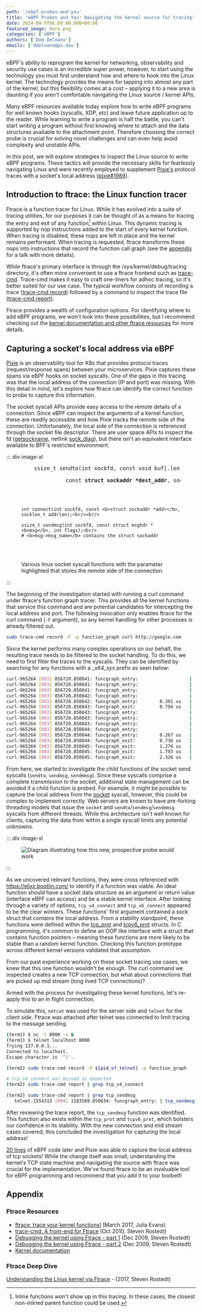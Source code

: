 ```yaml
---
path: '/ebpf-probes-and-you'
title: 'eBPF Probes and You: Navigating the kernel source for tracing'
date: 2024-09-9T06:00:00.000+00:00
featured_image: hero.png
categories: ['eBPF']
authors: ['Dom Delnano']
emails: ['ddelnano@px.dev']
---
```


eBPF's ability to reprogram the kernel for networking, observability and security use cases is an incredible super power, however, to start using the technology you must first understand how and where to hook into the Linux kernel. The technology provides the means for tapping into almost any part of the kernel, but this flexibility comes at a cost – applying it to a new area is daunting if you aren't comfortable navigating the Linux source / kernel APIs.

Many eBPF resources available today explore how to write eBPF programs for well known hooks (syscalls, XDP, etc) and leave future application up to the reader. While learning to write a program is half the battle, you can't start writing a program without first knowing where to attach and the data structures available to the attachment point. Therefore choosing the correct probe is crucial for solving novel challenges and can even help avoid complexity and unstable APIs.

In this post, we will explore strategies to inspect the Linux source to write eBPF programs. These tactics will provide the necessary skills for fearlessly navigating Linux and were recently employed to supplement [Pixie's](https://px.dev) protocol traces with a socket's local address ([pixie#1989](https://github.com/pixie-io/pixie/pull/1989)).

## Introduction to ftrace: the Linux function tracer

Ftrace is a function tracer for Linux. While it has evolved into a suite of tracing utilities, for our purposes it can be thought of as a means for tracing the entry and exit of any function[^1] within Linux. This dynamic tracing is supported by nop instructions added to the start of every kernel function. When tracing is disabled, these nops are left in place and the kernel remains performant. When tracing is requested, ftrace transforms these nops into instructions that record the function call graph (see the [appendix](#ftrace-deep-dive) for a talk with more details).

While ftrace's primary interface is through the /sys/kernel/debug/tracing directory, it's often more convenient to use a ftrace frontend such as [trace-cmd](https://man7.org/linux/man-pages/man1/trace-cmd.1.html). Trace-cmd makes it easy to craft one-liners for adhoc tracing, so it's better suited for our use case. The typical workflow consists of recording a trace ([trace-cmd record](https://man7.org/linux/man-pages/man1/trace-cmd-record.1.html)) followed by a command to inspect the trace file ([trace-cmd report](https://man7.org/linux/man-pages/man1/trace-cmd-report.1.html)).

Ftrace provides a wealth of configuration options. For identifying where to add eBPF programs, we won't look into these possibilities, but I recommend checking out the [kernel documentation and other ftrace resources](#ftrace-resources) for more details.

[^1]: Inline functions won't show up in this tracing. In these cases, the closest non-inlined parent function could be used.

## Capturing a socket's local address via eBPF

[Pixie](https://px.dev) is an observability tool for K8s that provides protocol traces (request/response spans) between your microservices. Pixie captures these spans via eBPF hooks on socket syscalls. One of the gaps in this tracing was that the local address of the connection (IP and port) was missing. With this detail in mind, let's explore how ftrace can identify the correct function to probe to capture this information.

The socket syscall APIs provide easy access to the remote details of a connection. Since eBPF can inspect the arguments of a kernel function, these are readily accessible and how Pixie tracks the remote side of the connection. Unfortunately, the local side of the connection is referenced through the socket file descriptor. There are user space APIs to inspect the fd ([getsockname](https://man7.org/linux/man-pages/man2/getsockname.2.html), netlink [sock_diag](https://www.man7.org/linux/man-pages/man7/sock_diag.7.html)), but there isn't an equivalent interface available to BPF's restricted environment.

::: div image-xl
<figure>
  <pre>
    ssize_t sendto(int sockfd, const void buf[.len], size_t len, int flags,<br/>
&nbsp;             const <b>struct sockaddr *dest_addr</b>, socklen_t addrlen);<br/><br/>
    
    int connect(int sockfd, const <b>struct sockaddr *addr</b>, socklen_t addrlen);<br/><br/>
    
    ssize_t sendmsg(int sockfd, const struct msghdr *<b>msg</b>, int flags);<br/>
    # <b>msg->msg_name</b> contains the struct sockaddr
  </pre>
  <figcaption>Various linux socket syscall functions with the parameter highlighted that stores the remote side of the connection.</figcaption>

</figure>
:::

The beginning of the investigation started with running a curl command under ftrace's function graph tracer. This provides all the kernel functions that service this command and are potential candidates for intercepting the local address and port. The following invocation only enables ftrace for the curl command (`-F` argument), so any kernel handling for other processes is already filtered out.

```bash
sudo trace-cmd record -F -p function_graph curl http://google.com
```

Since the kernel performs many complex operations on our behalf, the resulting trace needs to be filtered to the socket handling. To do this, we need to first filter the traces to the syscalls. They can be identified by searching for any functions with a __x64_sys_ prefix as seen below:

```bash
curl-965264 [003] 856720.850841: funcgraph_entry:                   |  __x64_sys_sendto() {
curl-965264 [003] 856720.850841: funcgraph_entry:                   |    x64_sys_call() {
curl-965264 [003] 856720.850841: funcgraph_entry:                   |      __sys_sendto() {
curl-965264 [003] 856720.850842: funcgraph_entry:                   |        sockfd_lookup_light() {
curl-965264 [003] 856720.850842: funcgraph_entry:        0.301 us   |          __fdget();
curl-965264 [003] 856720.850843: funcgraph_exit:         0.794 us   |        }
curl-965264 [003] 856720.850843: funcgraph_entry:                   |        security_socket_sendmsg() {
curl-965264 [003] 856720.850843: funcgraph_entry:                   |          apparmor_socket_sendmsg() {
curl-965264 [003] 856720.850843: funcgraph_entry:                   |            aa_inet_msg_perm() {
curl-965264 [003] 856720.850844: funcgraph_entry:                   |              __cond_resched() {
curl-965264 [003] 856720.850844: funcgraph_entry:        0.267 us   |                rcu_all_qs();
curl-965264 [003] 856720.850844: funcgraph_exit:         0.736 us   |              }
curl-965264 [003] 856720.850845: funcgraph_exit:         1.276 us   |            }
curl-965264 [003] 856720.850845: funcgraph_exit:         1.793 us   |          }
curl-965264 [003] 856720.850845: funcgraph_exit:         2.326 us   |        }
```

From here, we started to investigate the child functions of the socket send syscalls (`sendto`, `sendmsg`, `sendmmsg`). Since these syscalls comprise a complete transmission to the socket, additional state management can be avoided if a child function is probed. For example, it might be possible to capture the local address from the [socket](https://man7.org/linux/man-pages/man2/socket.2.html) syscall, however, this could be complex to implement correctly. Web servers are known to have pre-forking threading models that issue the `socket` and `sendto`/`sendmsg`/`sendmmsg` syscalls from different threads. While this architecture isn't well known for clients, capturing the data from within a single syscall limits any potential unknowns.

::: div image-xl
<figure>
  <img src="assets/probe-investigation-overview.png" alt="Diagram illustrating how this new, prospective probe would work" />
</figure>
:::

As we uncovered relevant functions, they were cross referenced with https://elixir.bootlin.com/ to identify if a function was viable. An ideal function should have a socket data structure as an argument or return value (interface eBPF can access) and be a stable kernel interface. After looking through a variety of options, `tcp_v4_connect` and `tcp_v6_connect` appeared to be the clear winners. These functions' first argument contained a sock struct that contains the local address. From a stability standpoint, these functions were defined within the [tcp_prot](https://elixir.bootlin.com/linux/v4.14.336/source/net/ipv4/tcp_ipv4.c#L2426) and [tcpv6_prot](https://elixir.bootlin.com/linux/v4.14.336/source/net/ipv6/tcp_ipv6.c#L1945) structs. In C programming, it's common to define an OOP like interface with a struct that contains function pointers – meaning these functions are more likely to be stable than a random kernel function. Checking this function prototype across different kernel versions validated that assumption.

From our past experience working on these socket tracing use cases, we knew that this one function wouldn't be enough. The curl command we inspected creates a new TCP connection, but what about connections that are picked up mid stream (long lived TCP connections)?

Armed with the process for investigating these kernel functions, let's re-apply this to an in flight connection.

To simulate this, `netcat` was used for the server side and `telnet` for the client side. Ftrace was attached after telnet was connected to limit tracing to the message sending.

```bash
(term1) $ nc -l 8000 -v & 
(term1) $ telnet localhost 8000
Trying 127.0.0.1...
Connected to localhost.
Escape character is '^]'.

(term2) sudo trace-cmd record -P ${pid_of_telnet} -p function_graph

# tcp_v4_connect was missed as expected
(term2) sudo trace-cmd report | grep tcp_v4_connect

(term2) sudo trace-cmd report | grep tcp_sendmsg
   telnet-1554313 [004] 1183569.050034: funcgraph_entry: | tcp_sendmsg() {
```

After reviewing the trace report, the `tcp_sendmsg` function was identified. This function also exists within the `tcp_prot` and `tcpv6_prot`, which bolsters our confidence in its stability. With the new connection and mid stream cases covered, this concluded the investigation for capturing the local address!

[20 lines](https://github.com/pixie-io/pixie/pull/1989/files#diff-7c17eaf9b79a6d1a8ad7d883d78c36e8bda6db91a67c135ea7765a2b8f8a51d1R608) of eBPF code later and Pixie was able to capture the local address of tcp sockets! While the change itself was small, understanding the kernel's TCP state machine and navigating the source with ftrace was crucial for the implementation. We've found ftrace to be an invaluable tool for eBPF programming and recommend that you add it to your toolbelt!

## Appendix

### Ftrace Resources

- [ftrace: trace your kernel functions!](https://jvns.ca/blog/2017/03/19/getting-started-with-ftrace/) (March 2017, Julia Evans)
- [trace-cmd: A front-end for Ftrace](https://lwn.net/Articles/410200/) (Oct 2010, Steven Rostedt)
- [Debugging the kernel using Ftrace - part 1](https://lwn.net/Articles/365835/) (Dec 2009, Steven Rostedt)
- [Debugging the kernel using Ftrace - part 2](https://lwn.net/Articles/366796/) (Dec 2009, Steven Rostedt)
- [Kernel documentation](https://www.kernel.org/doc/html/v4.17/trace/ftrace.html)

### Ftrace Deep Dive

[Understanding the Linux kernel via Ftrace](https://www.youtube.com/watch?v=2ff-7UTg5rE) - (2017, Steven Rostedt)
